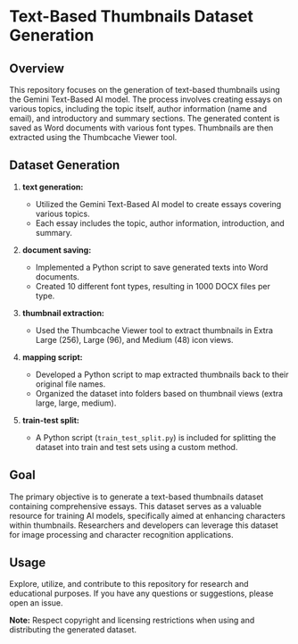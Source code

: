 # Text-Based Thumbnails Dataset Generation

## Overview

This repository focuses on the generation of text-based thumbnails using the Gemini Text-Based AI model. The process involves creating essays on various topics, including the topic itself, author information (name and email), and introductory and summary sections. The generated content is saved as Word documents with various font types. Thumbnails are then extracted using the Thumbcache Viewer tool.

## Dataset Generation

1. **text generation:**
   - Utilized the Gemini Text-Based AI model to create essays covering various topics.
   - Each essay includes the topic, author information, introduction, and summary.

2. **document saving:**
   - Implemented a Python script to save generated texts into Word documents.
   - Created 10 different font types, resulting in 1000 DOCX files per type.

3. **thumbnail extraction:**
   - Used the Thumbcache Viewer tool to extract thumbnails in Extra Large (256), Large (96), and Medium (48) icon views.

4. **mapping script:**
   - Developed a Python script to map extracted thumbnails back to their original file names.
   - Organized the dataset into folders based on thumbnail views (extra large, large, medium).

5. **train-test split:**
   - A Python script (`train_test_split.py`) is included for splitting the dataset into train and test sets using a custom method.

## Goal

The primary objective is to generate a text-based thumbnails dataset containing comprehensive essays. This dataset serves as a valuable resource for training AI models, specifically aimed at enhancing characters within thumbnails. Researchers and developers can leverage this dataset for image processing and character recognition applications.

## Usage

Explore, utilize, and contribute to this repository for research and educational purposes. If you have any questions or suggestions, please open an issue.

**Note:** Respect copyright and licensing restrictions when using and distributing the generated dataset.
